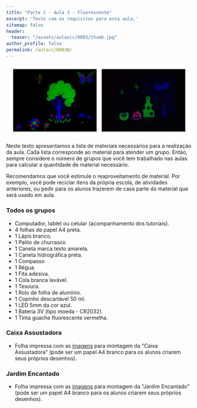 ```yaml
---
title: "Parte 2 - Aula 3 - Fluorescente"
excerpt: 'Texto com os requisitos para esta aula.'
sitemap: false
header: 
  teaser: "/assets/aulascc/0003/thumb.jpg" 
author_profile: false
permalink: /aulacc/0003B/
---
```

![Exemplos dos projetos desta aula](/assets/aulascc/0003/thumb.jpg)

Neste texto apresentamos a lista de materiais necessários para a realização da aula. Cada lista corresponde ao material para atender um grupo. Então, sempre considere o número de grupos que você tem trabalhado nas aulas para calcular a quantidade de material necessário.

Recomendamos que você estimule o reaproveitamento de material. Por exemplo, você pode reciclar itens da própria escola, de atividades anteriores, ou pedir para os alunos trazerem de casa parte do material que será usado em aula. 

### Todos os grupos
* Computador, tablet ou celular (acompanhamento dos tutoriais).
* 4 folhas de papel A4 preta.
* 1 Lápis branco.
* 1 Palito de churrasco
* 1 Caneta marca texto amarela.
* 1 Caneta hidrográfica preta.
* 1 Compasso
* 1 Régua.
* 1 Fita adesiva.
* 1 Cola branca lavável.
* 1 Tesoura.
* 1 Rolo de folha de alumínio.
* 1 Copinho descartável 50 ml. 
* 1 LED 5mm da cor azul.
* 1 Bateria 3V (tipo moeda - CR2032).
* 1 Tinta guache fluorescente vermelha. 

### Caixa Assustadora
* Folha impressa com as [imagens](/assets/experimentos/0007/imprimir_assustador.pdf)  para montagem da "Caixa Assustadora" (pode ser um papel A4 branco para os alunos criarem seus próprios desenhos).

### Jardim Encantado
* Folha impressa com as [imagens](/assets/experimentos/0008/imprimir_jardim.pdf)  para montagem da "Jardim Encantado" (pode ser um papel A4 branco para os alunos criarem seus próprios desenhos).